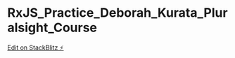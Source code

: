 # RxJS_Practice_Deborah_Kurata_Pluralsight_Course

[Edit on StackBlitz ⚡️](https://stackblitz.com/edit/angular-ivy-tsyje1)